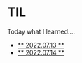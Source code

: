 # TIL
Today what I learned....

- [** 2022.07.13 **](#TIL_220713.md)
- [** 2022.07.14 **](#TIL_220714.md)

